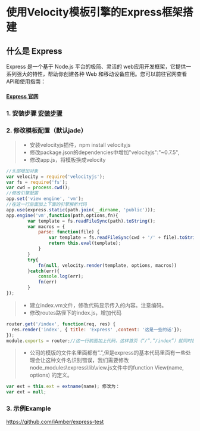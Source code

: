 # 使用Velocity模板引擎的Express框架搭建


## 什么是 Express

Express 是一个基于 Node.js 平台的极简、灵活的 web应用开发框架，它提供一系列强大的特性，帮助你创建各种 Web 和移动设备应用。您可以前往官网查看API和使用指南：
#### [Express 官网](http://www.expressjs.com.cn//)

### 1. 安装步骤 [安装步骤](http://www.th7.cn/web/js/201404/29836.shtml)

### 2. 修改模板配置（默认jade）
>* 安装velocityjs插件，npm install velocityjs
>* 修改package.json的dependencies中增加"velocityjs":"~0.7.5",
>* 修改app.js，将模板换成velocity
```javascript
//头部增加对象
var velocity = require('velocityjs');
var fs = require('fs');  
var cwd = process.cwd();
//修改引擎配置
app.set('view engine', 'vm');
//在这一行后面加上下面的引擎解析代码
app.use(express.static(path.join(__dirname, 'public')));
app.engine('vm',function(path,options,fn){  
        var template = fs.readFileSync(path).toString();  
        var macros = {  
            parse: function(file) {  
                var template = fs.readFileSync(cwd + '/' + file).toString()  
                return this.eval(template);  
            }  
        }  
        try{  
            fn(null, velocity.render(template, options, macros))  
        }catch(err){  
            console.log(err);  
            fn(err)  
        }  
});
```

> * 建立index.vm文件，修改代码显示传入的内容。注意编码。
> * 修改routes路径下的index.js，增加代码
```javascript
router.get('/index', function(req, res) {
  res.render('index', { title: 'Express' ,content: '这是一些的话'});
});
module.exports = router;//这一行前面加上代码，这样首页（“/”,”/index”）就同时指向了index
```
> * 公司的模版的文件名里面都有”.”,但是express的基本代码里面有一些处理会让这种文件名识别错误，我们需要修改node_modules\express\lib\view.js文件中的function View(name, options) 的定义。
```javascript
var ext = this.ext = extname(name); 修改为：
var ext = null;
```
### 3. 示例Example

https://github.com/iAmber/express-test



